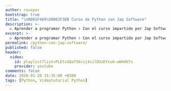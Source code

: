 ```yaml
---
author: rosepac
bootstrap: true
title: "\U0001F469‍\U0001F3EB Curso de Python con Jap Software"
description: >-
  ▷ Aprender a programar Python ✌️ Con el curso impartido por Jap Software
excerpt: >-
  ▷ Aprender a programar Python ✌️ Con el curso impartido por Jap Software
permalink: /python-con-jap-software/
published: false
header:
  video:
    id: playlist?list=PLEtcGQaT56cij4cilDUzKYcu6-wW44kTx
    provider: youtube
comments: false
date: 2020-01-20 15:35:00 +0200
tags: [Python, Videotutorial Python]
---
```

